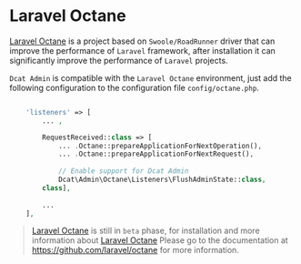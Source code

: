 # Laravel Octane

[Laravel Octane](https://github.com/laravel/octane) is a project based on `Swoole/RoadRunner` driver that can improve the performance of `Laravel` framework, after installation it can significantly improve the performance of `Laravel` projects.

`Dcat Admin` is compatible with the `Laravel Octane` environment, just add the following configuration to the configuration file `config/octane.php`.

```php

    'listeners' => [
        ... ,

        RequestReceived::class => [
            ... .Octane::prepareApplicationForNextOperation(),
            ... .Octane::prepareApplicationForNextRequest(),
            
            // Enable support for Dcat Admin
            Dcat\Admin\Octane\Listeners\FlushAdminState::class,
        class],
        
        ...
    ],    
```

> [Laravel Octane](https://github.com/laravel/octane) is still in `beta` phase, for installation and more information about [Laravel Octane](https://github.com/laravel/octane) Please go to the documentation at https://github.com/laravel/octane for more information.

